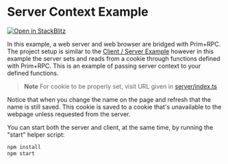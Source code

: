 # Server Context Example

[![Open in StackBlitz](https://developer.stackblitz.com/img/open_in_stackblitz_small.svg)](https://stackblitz.com/github/doseofted/prim-rpc-examples/tree/main/server-context)

In this example, a web server and web browser are bridged with Prim+RPC. The
project setup is similar to the [Client / Server Example](../client-server)
however in this example the server sets and reads from a cookie through
functions defined with Prim+RPC. This is an example of passing server context to
your defined functions.

> **Note** For cookie to be properly set, visit URL given in
> [server/index.ts](./server/index.ts#L26)

Notice that when you change the name on the page and refresh that the name is
still saved. This cookie is saved to a cookie that's unavailable to the webpage
unless requested from the server.

You can start both the server and client, at the same time, by running the
"start" helper script:

```zsh
npm install
npm start
```
